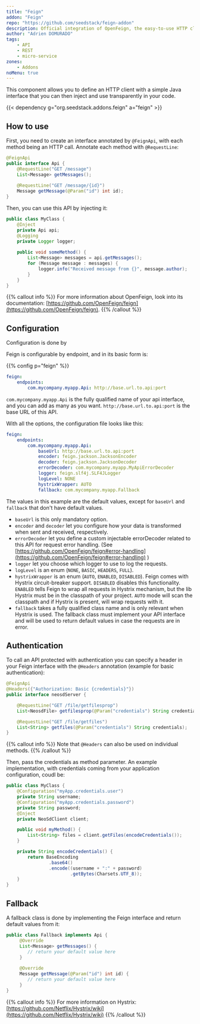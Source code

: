 ```yaml
---
title: "Feign"
addon: "Feign"
repo: "https://github.com/seedstack/feign-addon"
description: Official integration of OpenFeign, the easy-to-use HTTP client.
author: "Adrien DOMURADO"
tags:
    - API
    - REST
    - micro-service
zones:
    - Addons
noMenu: true    
---
```


This component allows you to define an HTTP client with a simple Java interface that you can then inject and use transparently
in your code.<!--more-->

{{< dependency g="org.seedstack.addons.feign" a="feign" >}}

## How to use

First, you need to create an interface annotated by `@FeignApi`, with each method being an HTTP call. Annotate each method with `@RequestLine`:

```java
@FeignApi
public interface Api {
    @RequestLine("GET /message")
    List<Message> getMessages();
    
    @RequestLine("GET /message/{id}")
    Message getMessage(@Param("id") int id);
}
```

Then, you can use this API by injecting it:

```java
public class MyClass {
    @Inject
    private Api api;
    @Logging
    private Logger logger;
    
    public void someMethod() {
        List<Message> messages = api.getMessages();
        for (Message message : messages) {
            logger.info("Received message from {}", message.author);
        }
    }
}
```

{{% callout info %}}
For more information about OpenFeign, look into its documentation: [https://github.com/OpenFeign/feign](https://github.com/OpenFeign/feign).
{{% /callout %}}

## Configuration

Configuration is done by 

Feign is configurable by endpoint, and in its basic form is:

{{% config p="feign" %}}
```yaml
feign:
    endpoints:
        com.mycompany.myapp.Api: http://base.url.to.api:port

```

`com.mycompany.myapp.Api` is the fully qualified name of your api interface, and you can add as many as you want.
`http://base.url.to.api:port` is the base URL of this API.

With all the options, the configuration file looks like this:

```yaml
feign:
    endpoints:
        com.mycompany.myapp.Api: 
            baseUrl: http://base.url.to.api:port
            encoder: feign.jackson.JacksonEncoder
            decoder: feign.jackson.JacksonDecoder
            errorDecoder: com.mycompany.myapp.MyApiErrorDecoder
            logger: feign.slf4j.SLF4JLogger 
            logLevel: NONE
            hystrixWrapper: AUTO
            fallback: com.mycompany.myapp.Fallback
```
The values in this example are the default values, except for `baseUrl` and `fallback` that don't have default values.

* `baseUrl` is this only mandatory option.
* `encoder` and `decoder` let you configure how your data is transformed when sent and received, respectively.
* `errorDecoder` let you define a custom injectable errorDecoder related to this API for request error handling. (See [https://github.com/OpenFeign/feign#error-handling](https://github.com/OpenFeign/feign#error-handling) )
* `logger` let you choose which logger to use to log the requests.
* `logLevel` is an enum (`NONE`, `BASIC`, `HEADERS`, `FULL`).
* `hystrixWrapper` is an enum (`AUTO`, `ENABLED`, `DISABLED`). Feign comes with Hystrix circuit-breaker support. `DISABLED` disables this functionality. `ENABLED` tells Feign to wrap all requests in Hystrix mechanism, but the lib Hystrix must be in the classpath of your project. `AUTO` mode will scan the classpath and if Hystrix is present, will wrap requests with it.
* `fallback` takes a fully qualified class name and is only relevant when Hystrix is used. The fallback class must implement your API interface and will be used to return default values in case the requests are in error.


## Authentication

To call an API protected with authentication you can specify a header in your Feign interface with the `@Headers` annotation (example for basic authentication):

```java
@FeignApi
@Headers({"Authorization: Basic {credentials}"})
public interface neosdServer {

    @RequestLine("GET /file/getfilesprop")
    List<NeosdFile> getfilesprop(@Param("credentials") String credentials);

    @RequestLine("GET /file/getfiles")
    List<String> getfiles(@Param("credentials") String credentials);
}
```

{{% callout info %}}
Note that `@Headers` can also be used on individual methods. 
{{% /callout %}}

Then, pass the credentials as method parameter. An example implementation, with credentials coming from your application configuration, coudl be:

```java
public class MyClass {
    @Configuration("myApp.credentials.user")
    private String username;
    @Configuration("myApp.credentials.password")
    private String password;
    @Inject
    private NeoSdClient client;

    public void myMethod() {
        List<String> files = client.getFiles(encodeCredentials());
    }

    private String encodeCredentials() {
        return BaseEncoding
                .base64()
                .encode((username + ":" + password)
                        .getBytes(Charsets.UTF_8));
    }
}
```

## Fallback

A fallback class is done by implementing the Feign interface and return default values from it:

```java
public class Fallback implements Api {
     @Override
     List<Message> getMessages() {
        // return your default value here 
     }
        
     @Override
     Message getMessage(@Param("id") int id) {
        // return your default value here
     }
}
```

{{% callout info %}}
For more information on Hystrix: [https://github.com/Netflix/Hystrix/wiki](https://github.com/Netflix/Hystrix/wiki)
{{% /callout %}}
